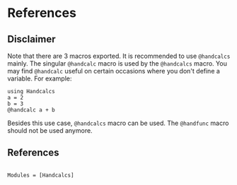 # References

## Disclaimer

Note that there are 3 macros exported. It is recommended to use `@handcalcs` mainly. The singular `@handcalc` macro is used by the `@handcalcs` macro. You may find `@handcalc` useful on certain occasions where you don't define a variable. For example:

```@example
using Handcalcs
a = 2
b = 3
@handcalc a + b
```

Besides this use case, `@handcalcs` macro can be used. The `@handfunc` macro should not be used anymore.

## References

```@index
```

```@autodocs
Modules = [Handcalcs]
```